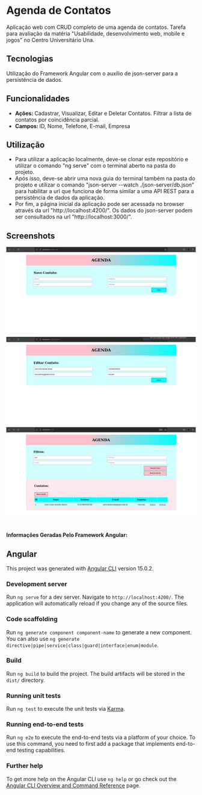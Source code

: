# Agenda de Contatos
Aplicação web com CRUD completo de uma agenda de contatos. Tarefa para avaliação da matéria "Usabilidade, desenvolvimento web, mobile e jogos" no Centro Universitário Una.

## Tecnologias
Utilização do Framework Angular com o auxílio de json-server para a persistência de dados.

## Funcionalidades
* <b> Ações: </b> Cadastrar, Visualizar, Editar e Deletar Contatos. Filtrar a lista de contatos por coincidência parcial.
* <b> Campos: </b> ID, Nome, Telefone, E-mail, Empresa

## Utilização
* Para utilizar a aplicação localmente, deve-se clonar este repositório e utilizar o comando "ng serve" com o terminal aberto na pasta do projeto.
* Após isso, deve-se abrir uma nova guia do terminal também na pasta do projeto e utilizar o comando "json-server --watch ./json-server/db.json" para habilitar a url que funciona de forma similar a uma API REST para a persistência de dados da aplicação.
* Por fim, a página inicial da aplicação pode ser acessada no browser através da url "http://localhost:4200/". Os dados do json-server podem ser consultados na url "http://localhost:3000/".

## Screenshots
![Alt text](/src/assets/screenshots/create.png?raw=true "Criar Contato")
![Alt text](/src/assets/screenshots/edit.png?raw=true "Editar Contato")
![Alt text](/src/assets/screenshots/filter.png?raw=true "Filtrar Contato")


#
#### Informações Geradas Pelo Framework Angular:
## Angular

This project was generated with [Angular CLI](https://github.com/angular/angular-cli) version 15.0.2.

### Development server

Run `ng serve` for a dev server. Navigate to `http://localhost:4200/`. The application will automatically reload if you change any of the source files.

### Code scaffolding

Run `ng generate component component-name` to generate a new component. You can also use `ng generate directive|pipe|service|class|guard|interface|enum|module`.

### Build

Run `ng build` to build the project. The build artifacts will be stored in the `dist/` directory.

### Running unit tests

Run `ng test` to execute the unit tests via [Karma](https://karma-runner.github.io).

### Running end-to-end tests

Run `ng e2e` to execute the end-to-end tests via a platform of your choice. To use this command, you need to first add a package that implements end-to-end testing capabilities.

### Further help

To get more help on the Angular CLI use `ng help` or go check out the [Angular CLI Overview and Command Reference](https://angular.io/cli) page.
